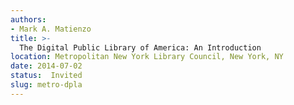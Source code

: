 ```yaml
---
authors:
- Mark A. Matienzo
title: >-
  The Digital Public Library of America: An Introduction
location: Metropolitan New York Library Council, New York, NY
date: 2014-07-02
status:  Invited
slug: metro-dpla
---
```

